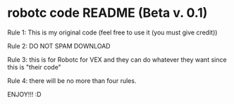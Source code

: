 # robotc code README (Beta v. 0.1)


Rule 1: This is my original code (feel free to use it (you must give credit))

Rule 2: DO NOT SPAM DOWNLOAD

Rule 3: this is for Robotc for VEX and they can do whatever they want since this is "their code"

Rule 4: there will be no more than four rules.



ENJOY!!! :D

